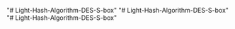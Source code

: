 "# Light-Hash-Algorithm-DES-S-box" 
"# Light-Hash-Algorithm-DES-S-box" 
"# Light-Hash-Algorithm-DES-S-box" 

